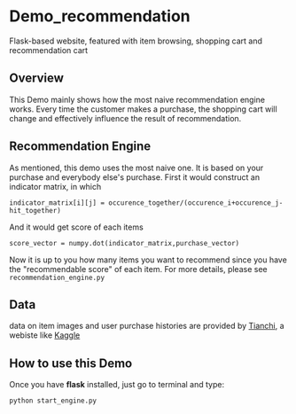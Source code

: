 # Demo_recommendation
Flask-based website, featured with item browsing, shopping cart and recommendation cart

## Overview
This Demo mainly shows how the most naive recommendation engine works. Every time the customer makes a purchase, the shopping cart will
change and effectively influence the result of recommendation. 

## Recommendation Engine
As mentioned, this demo uses the most naive one. It is based on your purchase and everybody else's purchase. 
First it would construct an indicator matrix, in which 

```indicator_matrix[i][j] = occurence_together/(occurence_i+occurence_j-hit_together)```

And it would get score of each items

```score_vector = numpy.dot(indicator_matrix,purchase_vector)```

Now it is up to you how many items you want to recommend since you have the "recommendable score" of each item. For more details, please see ``` recommendation_engine.py ```

## Data
data on item images and user purchase histories are provided by [Tianchi](https://tianchi.shuju.aliyun.com/competition/index.htm), a webiste like [Kaggle](https://www.kaggle.com/)

## How to use this Demo
Once you have **flask** installed, just go to terminal and type:

```python start_engine.py```
